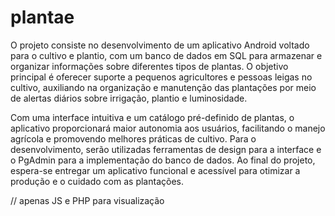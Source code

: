 # plantae

O projeto consiste no desenvolvimento de um aplicativo Android voltado para o cultivo e plantio, com um banco de dados em SQL para armazenar e organizar informações sobre diferentes tipos de plantas. O objetivo principal é oferecer suporte a pequenos agricultores e pessoas leigas no cultivo, auxiliando na organização e manutenção das plantações por meio de alertas diários sobre irrigação, plantio e luminosidade.

Com uma interface intuitiva e um catálogo pré-definido de plantas, o aplicativo proporcionará maior autonomia aos usuários, facilitando o manejo agrícola e promovendo melhores práticas de cultivo. Para o desenvolvimento, serão utilizadas ferramentas de design para a interface e o PgAdmin para a implementação do banco de dados. Ao final do projeto, espera-se entregar um aplicativo funcional e acessível para otimizar a produção e o cuidado com as plantações.

// apenas JS e PHP para visualização
